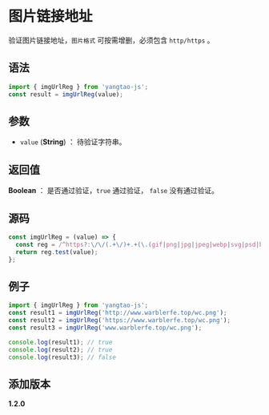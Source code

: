 # 图片链接地址

验证图片链接地址，`图片格式` 可按需增删，必须包含 `http/https` 。

## 语法

```js
import { imgUrlReg } from 'yangtao-js';
const result = imgUrlReg(value);
```

## 参数

- `value` (**String**) ： 待验证字符串。

## 返回值

**Boolean** ： 是否通过验证，`true` 通过验证， `false` 没有通过验证。

## 源码

```js
const imgUrlReg = (value) => {
  const reg = /^https?:\/\/(.+\/)+.+(\.(gif|png|jpg|jpeg|webp|svg|psd|bmp|tif))$/i;
  return reg.test(value);
};
```

## 例子

```js
import { imgUrlReg } from 'yangtao-js';
const result1 = imgUrlReg('http://www.warblerfe.top/wc.png');
const result2 = imgUrlReg('https://www.warblerfe.top/wc.png');
const result3 = imgUrlReg('www.warblerfe.top/wc.png');

console.log(result1); // true
console.log(result2); // true
console.log(result3); // false
```

## 添加版本

**1.2.0**
